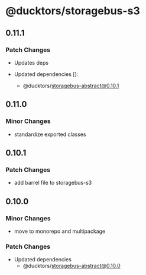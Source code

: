 # @ducktors/storagebus-s3

## 0.11.1

### Patch Changes

- Updates deps

- Updated dependencies []:
  - @ducktors/storagebus-abstract@0.10.1

## 0.11.0

### Minor Changes

- standardize exported classes

## 0.10.1

### Patch Changes

- add barrel file to storagebus-s3

## 0.10.0

### Minor Changes

- move to monorepo and multipackage

### Patch Changes

- Updated dependencies
  - @ducktors/storagebus-abstract@0.10.0

